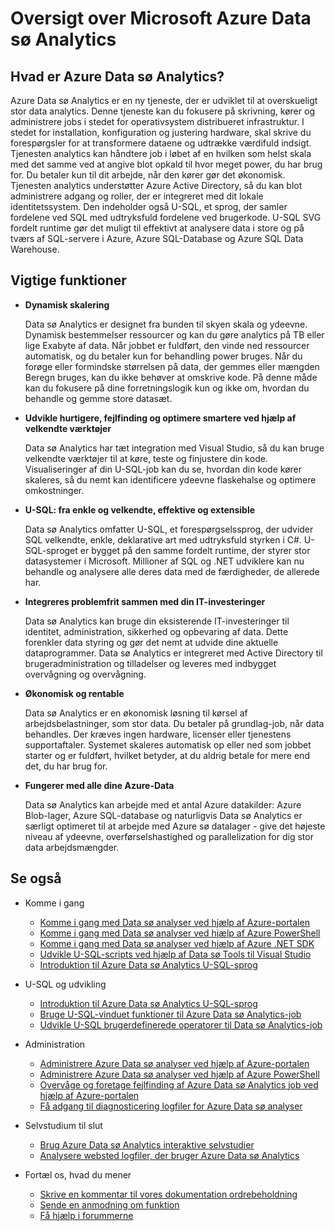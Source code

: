 <properties 
   pageTitle="Oversigt over Microsoft Azure Data sø Analytics | Azure" 
   description="Data sø Analytics er en Azure Big Data beregning tjeneste, hvor du kan bruge data til at drive din virksomhed bruger indsigt erfaringer fra dine data i skyen, uanset hvor det er og uanset dets størrelse. Data sø Analytics aktiverer dette i den enkleste mest SVG, og så økonomisk som muligt. " 
   services="data-lake-analytics" 
   documentationCenter="" 
   authors="edmacauley" 
   manager="jhubbard" 
   editor="cgronlun"/>
 
<tags
   ms.service="data-lake-analytics"
   ms.devlang="na"
   ms.topic="get-started-article"
   ms.tgt_pltfrm="na"
   ms.workload="big-data" 
   ms.date="05/16/2016"
   ms.author="edmaca"/>

# <a name="overview-of-microsoft-azure-data-lake-analytics"></a>Oversigt over Microsoft Azure Data sø Analytics

## <a name="what-is-azure-data-lake-analytics"></a>Hvad er Azure Data sø Analytics?

Azure Data sø Analytics er en ny tjeneste, der er udviklet til at overskueligt stor data analytics. Denne tjeneste kan du fokusere på skrivning, kører og administrere jobs i stedet for operativsystem distribueret infrastruktur. I stedet for installation, konfiguration og justering hardware, skal skrive du forespørgsler for at transformere dataene og udtrække værdifuld indsigt. Tjenesten analytics kan håndtere job i løbet af en hvilken som helst skala med det samme ved at angive blot opkald til hvor meget power, du har brug for. Du betaler kun til dit arbejde, når den kører gør det økonomisk. Tjenesten analytics understøtter Azure Active Directory, så du kan blot administrere adgang og roller, der er integreret med dit lokale identitetssystem. Den indeholder også U-SQL, et sprog, der samler fordelene ved SQL med udtryksfuld fordelene ved brugerkode. U-SQL SVG fordelt runtime gør det muligt til effektivt at analysere data i store og på tværs af SQL-servere i Azure, Azure SQL-Database og Azure SQL Data Warehouse.


## <a name="key-capabilities"></a>Vigtige funktioner

- **Dynamisk skalering** 

    Data sø Analytics er designet fra bunden til skyen skala og ydeevne.  Dynamisk bestemmelser ressourcer og kan du gøre analytics på TB eller lige Exabyte af data. Når jobbet er fuldført, den vinde ned ressourcer automatisk, og du betaler kun for behandling power bruges. Når du forøge eller formindske størrelsen på data, der gemmes eller mængden Beregn bruges, kan du ikke behøver at omskrive kode. På denne måde kan du fokusere på dine forretningslogik kun og ikke om, hvordan du behandle og gemme store datasæt. 

- **Udvikle hurtigere, fejlfinding og optimere smartere ved hjælp af velkendte værktøjer**

    Data sø Analytics har tæt integration med Visual Studio, så du kan bruge velkendte værktøjer til at køre, teste og finjustere din kode. Visualiseringer af din U-SQL-job kan du se, hvordan din kode kører skaleres, så du nemt kan identificere ydeevne flaskehalse og optimere omkostninger. 

- **U-SQL: fra enkle og velkendte, effektive og extensible**

    Data sø Analytics omfatter U-SQL, et forespørgselssprog, der udvider SQL velkendte, enkle, deklarative art med udtryksfuld styrken i C#. U-SQL-sproget er bygget på den samme fordelt runtime, der styrer stor datasystemer i Microsoft. Millioner af SQL og .NET udviklere kan nu behandle og analysere alle deres data med de færdigheder, de allerede har.

- **Integreres problemfrit sammen med din IT-investeringer**

    Data sø Analytics kan bruge din eksisterende IT-investeringer til identitet, administration, sikkerhed og opbevaring af data. Dette forenkler data styring og gør det nemt at udvide dine aktuelle dataprogrammer. Data sø Analytics er integreret med Active Directory til brugeradministration og tilladelser og leveres med indbygget overvågning og overvågning.

- **Økonomisk og rentable**

    Data sø Analytics er en økonomisk løsning til kørsel af arbejdsbelastninger, som stor data. Du betaler på grundlag-job, når data behandles. Der kræves ingen hardware, licenser eller tjenestens supportaftaler. Systemet skaleres automatisk op eller ned som jobbet starter og er fuldført, hvilket betyder, at du aldrig betale for mere end det, du har brug for. 

- **Fungerer med alle dine Azure-Data**

    Data sø Analytics kan arbejde med et antal Azure datakilder: Azure Blob-lager, Azure SQL-database og naturligvis Data sø Analytics er særligt optimeret til at arbejde med Azure sø datalager - give det højeste niveau af ydeevne, overførselshastighed og parallelization for dig stor data arbejdsmængder.

## <a name="see-also"></a>Se også

- Komme i gang
    - [Komme i gang med Data sø analyser ved hjælp af Azure-portalen](data-lake-analytics-get-started-portal.md)
    - [Komme i gang med Data sø analyser ved hjælp af Azure PowerShell](data-lake-analytics-get-started-powershell.md)
    - [Komme i gang med Data sø analyser ved hjælp af Azure .NET SDK](data-lake-analytics-get-started-net-sdk.md)
    - [Udvikle U-SQL-scripts ved hjælp af Data sø Tools til Visual Studio](data-lake-analytics-data-lake-tools-get-started.md)
    - [Introduktion til Azure Data sø Analytics U-SQL-sprog](data-lake-analytics-u-sql-get-started.md)
    
- U-SQL og udvikling
    - [Introduktion til Azure Data sø Analytics U-SQL-sprog](data-lake-analytics-u-sql-get-started.md)
    - [Bruge U-SQL-vinduet funktioner til Azure Data sø Analytics-job](data-lake-analytics-use-window-functions.md)
    - [Udvikle U-SQL brugerdefinerede operatorer til Data sø Analytics-job](data-lake-analytics-u-sql-develop-user-defined-operators.md)
    
- Administration
    - [Administrere Azure Data sø analyser ved hjælp af Azure-portalen](data-lake-analytics-manage-use-portal.md)
    - [Administrere Azure Data sø analyser ved hjælp af Azure PowerShell](data-lake-analytics-manage-use-powershell.md)
    - [Overvåge og foretage fejlfinding af Azure Data sø Analytics job ved hjælp af Azure-portalen](data-lake-analytics-monitor-and-troubleshoot-jobs-tutorial.md)
    - [Få adgang til diagnosticering logfiler for Azure Data sø analyser](data-lake-analytics-diagnostic-logs.md)

- Selvstudium til slut
    - [Brug Azure Data sø Analytics interaktive selvstudier](data-lake-analytics-use-interactive-tutorials.md)
    - [Analysere websted logfiler, der bruger Azure Data sø Analytics](data-lake-analytics-analyze-weblogs.md)

- Fortæl os, hvad du mener
    - [Skrive en kommentar til vores dokumentation ordrebeholdning](data-lake-analytics-documentation-backlog.md)
    - [Sende en anmodning om funktion](http://aka.ms/adlafeedback)
    - [Få hjælp i forummerne](http://aka.ms/adlaforums)


